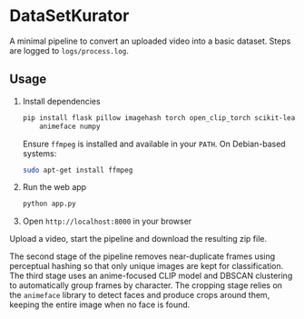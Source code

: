 # DataSetKurator

A minimal pipeline to convert an uploaded video into a basic dataset. Steps are logged to `logs/process.log`.

## Usage

1. Install dependencies
   ```bash
   pip install flask pillow imagehash torch open_clip_torch scikit-learn \
       animeface numpy
   ```
   Ensure `ffmpeg` is installed and available in your `PATH`.
   On Debian-based systems:
   ```bash
   sudo apt-get install ffmpeg
   ```
2. Run the web app
   ```bash
   python app.py
   ```
3. Open `http://localhost:8000` in your browser

Upload a video, start the pipeline and download the resulting zip file.

The second stage of the pipeline removes near-duplicate frames using
perceptual hashing so that only unique images are kept for classification.
The third stage uses an anime-focused CLIP model and DBSCAN clustering to
automatically group frames by character.
The cropping stage relies on the ``animeface`` library to detect faces and
produce crops around them, keeping the entire image when no face is found.
